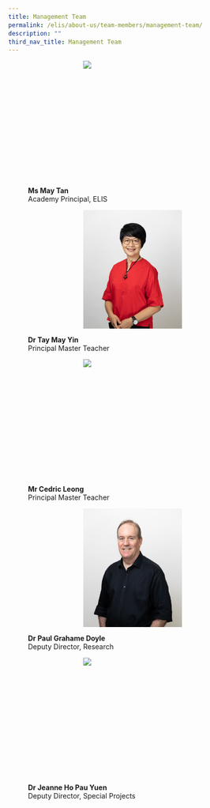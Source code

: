 ```yaml
---
title: Management Team
permalink: /elis/about-us/team-members/management-team/
description: ""
third_nav_title: Management Team
---
```

<figure>
<p><a href="/elis/about-us/team-members/management-team/ms-may-tan">
	</a></p><div style="width: 50%;margin: 0 auto;" class="imgCrop"><a href="/elis/about-us/team-members/management-team/ms-may-tan">
		<img src="/images/Team%20Members/May_Use%20for%20website.jpg" class="m-0"></a></div><a href="/elis/about-us/team-members/management-team/ms-may-tan">
</a><p></p>
<figcaption><b>Ms May Tan</b><br>Academy Principal, ELIS</figcaption>
</figure>

<p class="display-hidden"></p>

<figure>
<p><a href="/elis/about-us/team-members/management-team/dr-tay-may-yin/">
	</a></p><div style="width: 50%;margin: 0 auto;" class="imgCrop"><a href="/elis/about-us/team-members/management-team/dr-tay-may-yin/">
		<img src="/images/Team%20Members/May%20Yin_Use%20for%20website.jpg" class="m-0"></a></div><a href="/elis/about-us/team-members/management-team/dr-tay-may-yin/">
</a><p></p>
	<figcaption><b>Dr Tay May Yin</b><br>Principal Master Teacher</figcaption>
</figure>

<figure>
<p><a href="/elis/about-us/team-members/management-team/mr-cedric-leong/">
	</a></p><div style="width: 50%;margin: 0 auto;" class="imgCrop"><a href="/elis/about-us/team-members/management-team/mr-cedric-leong/">
		<img src="/images/Team%20Members/Cedric_Use%20for%20website.jpg" class="m-0"></a></div><a href="/elis/about-us/team-members/management-team/mr-cedric-leong/">
</a><p></p>
	<figcaption><b>Mr Cedric Leong</b><br>Principal Master Teacher</figcaption>
</figure>


<figure>
<p><a href="/elis/about-us/team-members/management-team/dr-paul-grahame-doyle/">
</a></p><div style="width: 50%;margin: 0 auto;" class="imgCrop"><a href="/elis/about-us/team-members/management-team/ms-may-tan">
		<img src="/images/Team%20Members/Paul_Use%20for%20website.jpg" class="m-0"></a></div>
<p></p>
	<figcaption><b>Dr Paul Grahame Doyle</b><br>Deputy Director, Research</figcaption>
</figure>

<figure>
<p><a href="/elis/about-us/team-members/management-team/dr-jeanne-ho/">
</a></p><div style="width: 50%;margin: 0 auto;" class="imgCrop"><a href="/elis/about-us/team-members/management-team/ms-may-tan">
		<img src="/images/Team%20Members/Jeanne__Use%20for%20website.jpg" class="m-0"></a></div>
<p></p>
	<figcaption><b>Dr Jeanne Ho Pau Yuen</b><br>Deputy Director, Special Projects</figcaption>
</figure>

<style>
.content {
	display: grid !important;
	grid-template-columns: repeat(2, 1fr) !important;
	}
	
@media screen and (max-width: 576px) {
		.content {
			display: grid !important;
			grid-template-columns: repeat(1, 1fr) !important;
			}
		.display-hidden {
			display: none !important;
			visibility: hidden !important;
		}
	}
	
	.content figure {
		margin: 2em;
	}
	
	.m-0 {
		margin: 0 !important;
	}
.imgCrop {
    width: 200px !important;
    aspect-ratio: 5/6;
		overflow: hidden;
}
</style>